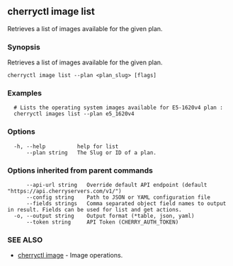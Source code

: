 ## cherryctl image list

Retrieves a list of images available for the given plan.

### Synopsis

Retrieves a list of images available for the given plan.

```
cherryctl image list --plan <plan_slug> [flags]
```

### Examples

```
  # Lists the operating system images available for E5-1620v4 plan :
  cherryctl images list --plan e5_1620v4
```

### Options

```
  -h, --help          help for list
      --plan string   The Slug or ID of a plan.
```

### Options inherited from parent commands

```
      --api-url string   Override default API endpoint (default "https://api.cherryservers.com/v1/")
      --config string    Path to JSON or YAML configuration file
      --fields strings   Comma separated object field names to output in result. Fields can be used for list and get actions.
  -o, --output string    Output format (*table, json, yaml)
      --token string     API Token (CHERRY_AUTH_TOKEN)
```

### SEE ALSO

* [cherryctl image](cherryctl_image.md)	 - Image operations.

